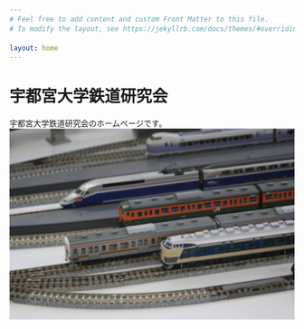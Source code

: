 ```yaml
---
# Feel free to add content and custom Front Matter to this file.
# To modify the layout, see https://jekyllrb.com/docs/themes/#overriding-theme-defaults

layout: home
---
```

# 宇都宮大学鉄道研究会

宇都宮大学鉄道研究会のホームページです。
![Test Image 1](aseets/2023/LINE_ALBUM_2023_231228_1.jpg)

